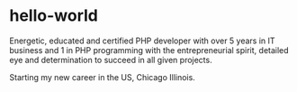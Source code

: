 # hello-world

Energetic, educated and certified PHP developer with over 5 years in IT business and 1 in PHP programming with the entrepreneurial spirit, detailed eye and determination to succeed in all given projects. 

Starting my new career in the US, Chicago Illinois. 
